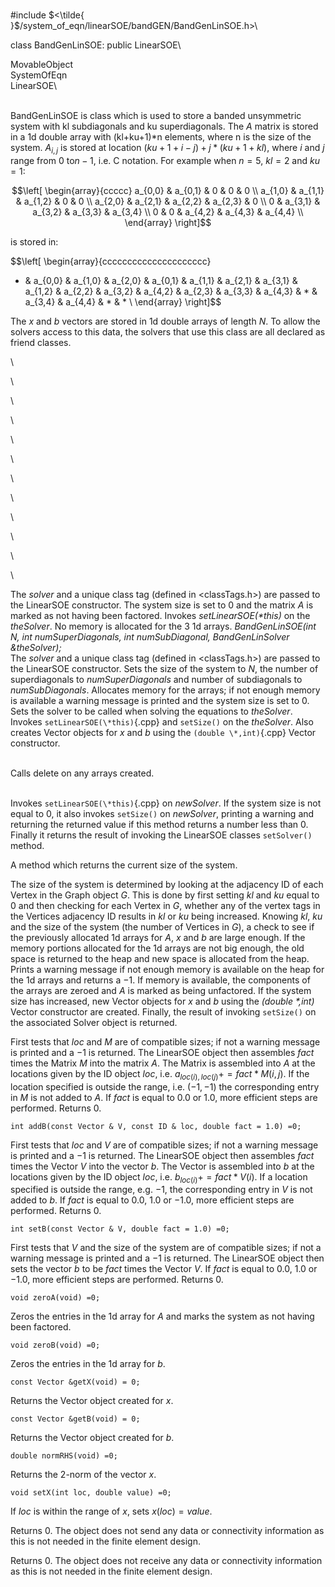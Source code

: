 \
\#include
$<\tilde{ }$/system_of_eqn/linearSOE/bandGEN/BandGenLinSOE.h$>$\

class BandGenLinSOE: public LinearSOE\

MovableObject\
SystemOfEqn\
LinearSOE\

\
BandGenLinSOE is class which is used to store a banded unsymmetric
system with kl subdiagonals and ku superdiagonals. The $A$ matrix is
stored in a 1d double array with (kl+ku+1)\*n elements, where n is the
size of the system. $A_{i,j}$ is stored at location
$(ku+1+i-j) + j*(ku+1+kl)$, where $i$ and $j$ range from $0$ to$n-1$,
i.e. C notation. For example when $n=5$, $kl = 2$ and $ku=1$:

$$\left[
\begin{array}{ccccc}
a_{0,0} & a_{0,1}  & 0 & 0 & 0 \\
a_{1,0} & a_{1,1} & a_{1,2} & 0 & 0 \\
a_{2,0} & a_{2,1} & a_{2,2} & a_{2,3} & 0  \\
0 & a_{3,1} & a_{3,2} & a_{3,3} & a_{3,4} \\
0 & 0 & a_{4,2} & a_{4,3} & a_{4,4} \\
\end{array}
\right]$$

is stored in:

$$\left[
\begin{array}{ccccccccccccccccccccc}
* & a_{0,0} & a_{1,0}  & a_{2,0} & a_{0,1} & a_{1,1} & a_{2,1} &
a_{3,1} & a_{1,2} & a_{2,2} & a_{3,2} & a_{4,2} & a_{2,3} & a_{3,3} &
a_{4,3} & * & a_{3,4} & a_{4,4} & * & * \\
\end{array}
\right]$$

The $x$ and $b$ vectors are stored in 1d double arrays of length $N$. To
allow the solvers access to this data, the solvers that use this class
are all declared as friend classes.

\

\

\

\

\

\

\

\

\

\

\

\

The *solver* and a unique class tag (defined in $<$classTags.h$>$) are
passed to the LinearSOE constructor. The system size is set to $0$ and
the matrix $A$ is marked as not having been factored. Invokes
*setLinearSOE(\*this)* on the *theSolver*. No memory is allocated for
the 3 1d arrays.
*BandGenLinSOE(int N, int numSuperDiagonals, int numSubDiagonal,
BandGenLinSolver &theSolver);* \
The *solver* and a unique class tag (defined in $<$classTags.h$>$) are
passed to the LinearSOE constructor. Sets the size of the system to $N$,
the number of superdiagonals to *numSuperDiagonals* and number of
subdiagonals to *numSubDiagonals*. Allocates memory for the arrays; if
not enough memory is available a warning message is printed and the
system size is set to $0$. Sets the solver to be called when solving the
equations to *theSolver*. Invokes `setLinearSOE(\*this)`{.cpp} and `setSize()`
on the *theSolver*. Also creates Vector objects for $x$ and $b$ using
the `(double \*,int)`{.cpp} Vector constructor.

\
Calls delete on any arrays created.

\
Invokes `setLinearSOE(\*this)`{.cpp} on *newSolver*. If the system size is not
equal to $0$, it also invokes `setSize()` on *newSolver*, printing a
warning and returning the returned value if this method returns a number
less than $0$. Finally it returns the result of invoking the LinearSOE
classes `setSolver()` method.

A method which returns the current size of the system.

The size of the system is determined by looking at the adjacency ID of
each Vertex in the Graph object *G*. This is done by first setting *kl*
and *ku* equal to $0$ and then checking for each Vertex in *G*, whether
any of the vertex tags in the Vertices adjacency ID results in *kl* or
*ku* being increased. Knowing *kl*, *ku* and the size of the system (the
number of Vertices in *G*), a check to see if the previously allocated
1d arrays for $A$, $x$ and $b$ are large enough. If the memory portions
allocated for the 1d arrays are not big enough, the old space is
returned to the heap and new space is allocated from the heap. Prints a
warning message if not enough memory is available on the heap for the 1d
arrays and returns a $-1$. If memory is available, the components of the
arrays are zeroed and $A$ is marked as being unfactored. If the system
size has increased, new Vector objects for $x$ and $b$ using the
*(double \*,int)* Vector constructor are created. Finally, the result of
invoking `setSize()` on the associated Solver object is returned.

First tests that *loc* and *M* are of compatible sizes; if not a warning
message is printed and a $-1$ is returned. The LinearSOE object then
assembles *fact* times the Matrix *M* into the matrix $A$. The Matrix is
assembled into $A$ at the locations given by the ID object *loc*, i.e.
$a_{loc(i),loc(j)} +=
fact * M(i,j)$. If the location specified is outside the range, i.e.
$(-1,-1)$ the corresponding entry in *M* is not added to $A$. If *fact*
is equal to $0.0$ or $1.0$, more efficient steps are performed. Returns
$0$.

```{.cpp}
int addB(const Vector & V, const ID & loc, double fact = 1.0) =0;
```

First tests that *loc* and *V* are of compatible sizes; if not a warning
message is printed and a $-1$ is returned. The LinearSOE object then
assembles *fact* times the Vector *V* into the vector $b$. The Vector is
assembled into $b$ at the locations given by the ID object *loc*, i.e.
$b_{loc(i)} += fact * V(i)$. If a location specified is outside the
range, e.g. $-1$, the corresponding entry in *V* is not added to $b$. If
*fact* is equal to $0.0$, $1.0$ or $-1.0$, more efficient steps are
performed. Returns $0$.

```{.cpp}
int setB(const Vector & V, double fact = 1.0) =0;
```

First tests that *V* and the size of the system are of compatible sizes;
if not a warning message is printed and a $-1$ is returned. The
LinearSOE object then sets the vector *b* to be *fact* times the Vector
*V*. If *fact* is equal to $0.0$, $1.0$ or $-1.0$, more efficient steps
are performed. Returns $0$.

```{.cpp}
void zeroA(void) =0;
```

Zeros the entries in the 1d array for $A$ and marks the system as not
having been factored.

```{.cpp}
void zeroB(void) =0;
```

Zeros the entries in the 1d array for $b$.

```{.cpp}
const Vector &getX(void) = 0;
```

Returns the Vector object created for $x$.

```{.cpp}
const Vector &getB(void) = 0;
```

Returns the Vector object created for $b$.

```{.cpp}
double normRHS(void) =0;
```

Returns the 2-norm of the vector $x$.

```{.cpp}
void setX(int loc, double value) =0;
```

If *loc* is within the range of $x$, sets $x(loc) = value$.

Returns $0$. The object does not send any data or connectivity
information as this is not needed in the finite element design.

Returns $0$. The object does not receive any data or connectivity
information as this is not needed in the finite element design.
